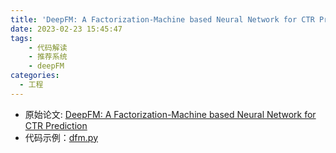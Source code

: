 ```yaml
---
title: 'DeepFM: A Factorization-Machine based Neural Network for CTR Prediction'
date: 2023-02-23 15:45:47
tags: 
    - 代码解读
    - 推荐系统
    - deepFM
categories: 
  - 工程
---
```


* 原始论文: [DeepFM: A Factorization-Machine based Neural Network for CTR Prediction](https://arxiv.org/abs/1703.04247)
* 代码示例：[dfm.py](https://github.com/forrestneo/pytorch-fm/blob/master/torchfm/model/dfm.py)